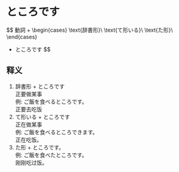 # ところです  
$$
動詞 + 
\begin{cases}
  \text{辞書形}\\
  \text{て形いる}\\
  \text{た形}\\
\end{cases}
 + ところです
$$
## 释义  
1. 辞書形 + ところです  
正要做某事  
例: ご飯を食べるところです。  
正要去吃饭  
2. て形いる + ところです  
正在做某事  
例: ご飯を食べるところできます。  
正在吃饭。  
3. た形 + ところです。  
例: ご飯を食べたところです。  
刚刚吃过饭。  
